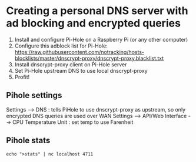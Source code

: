 # Creating a personal DNS server with ad blocking and encrypted queries

1. Install and configure Pi-Hole on a Raspberry Pi (or any other computer)
2. Configure this adblock list for Pi-Hole: https://raw.githubusercontent.com/notracking/hosts-blocklists/master/dnscrypt-proxy/dnscrypt-proxy.blacklist.txt
3. Install dnscrypt-proxy client on Pi-Hole server
4. Set Pi-Hole upstream DNS to use local dnscrypt-proxy
5. Profit!


## Pihole settings
Settings --> DNS : tells PiHole to use dnscrypt-proxy as upstream, so only encrypted DNS queries are used over WAN
Settings --> API/Web Interface --> CPU Temperature Unit : set temp to use Farenheit


## Pihole stats
```echo ">stats" | nc localhost 4711  ```
